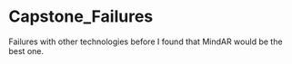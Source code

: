 # Capstone_Failures
Failures with other technologies before I found that MindAR would be the best one.
